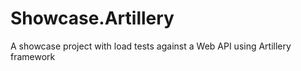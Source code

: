 # Showcase.Artillery
A showcase project with load tests against a Web API using Artillery framework
